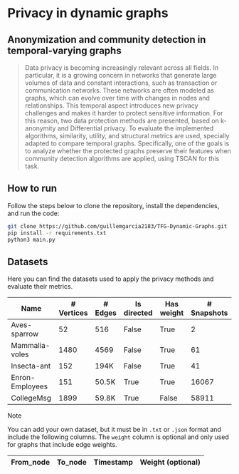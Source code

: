# Privacy in dynamic graphs

## Anonymization and community detection in temporal-varying graphs
>Data privacy is becoming increasingly relevant across all fields. In particular, it is a
>growing concern in networks that generate large volumes of data and constant interactions, such
>as transaction or communication networks. These networks are often modeled as graphs, which
>can evolve over time with changes in nodes and relationships. This temporal aspect introduces
>new privacy challenges and makes it harder to protect sensitive information. For this reason, two
>data protection methods are presented, based on k-anonymity and Differential privacy. To evaluate
>the implemented algorithms, similarity, utility, and structural metrics are used, specially adapted to
>compare temporal graphs. Specifically, one of the goals is to analyze whether the protected graphs
>preserve their features when community detection algorithms are applied, using TSCAN for this task.

## How to run  
Follow the steps below to clone the repository, install the dependencies, and run the code:

```bash
git clone https://github.com/guillemgarcia2183/TFG-Dynamic-Graphs.git
pip install -r requirements.txt
python3 main.py
```

## Datasets
Here you can find the datasets used to apply the privacy methods and evaluate their metrics.

<div align="center">
  
| Name | # Vertices | # Edges | Is directed | Has weight | # Snapshots |
|-----------|-----------|-----------|-----------|-----------|-----------|
| Aves-sparrow | 52 | 516 | False | True | 2 | 
| Mammalia-voles | 1480 | 4569 | False | True | 61 | 
| Insecta-ant | 152 | 194K | False | True | 41 |
| Enron-Employees | 151 | 50.5K | True | True | 16067 | 
| CollegeMsg | 1899 | 59.8K | True | False | 58911 | 

</div>

> [!NOTE]
> You can add your own dataset, but it must be in `.txt` or `.json` format and include the following columns. The `weight` column is optional and only used for graphs that include edge weights.

| From_node | To_node | Timestamp | Weight (optional) |
|-----------|---------|-----------|-------------------|












